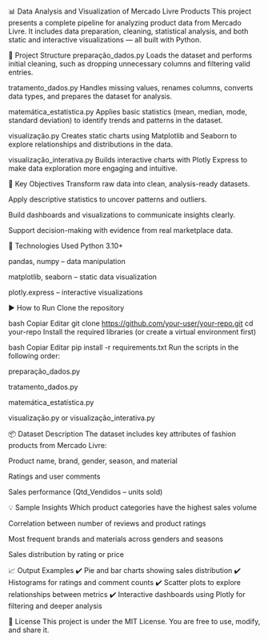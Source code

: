 📊 Data Analysis and Visualization of Mercado Livre Products
This project presents a complete pipeline for analyzing product data from Mercado Livre. It includes data preparation, cleaning, statistical analysis, and both static and interactive visualizations — all built with Python.

📁 Project Structure
preparação_dados.py
Loads the dataset and performs initial cleaning, such as dropping unnecessary columns and filtering valid entries.

tratamento_dados.py
Handles missing values, renames columns, converts data types, and prepares the dataset for analysis.

matemática_estatística.py
Applies basic statistics (mean, median, mode, standard deviation) to identify trends and patterns in the dataset.

visualização.py
Creates static charts using Matplotlib and Seaborn to explore relationships and distributions in the data.

visualização_interativa.py
Builds interactive charts with Plotly Express to make data exploration more engaging and intuitive.

🎯 Key Objectives
Transform raw data into clean, analysis-ready datasets.

Apply descriptive statistics to uncover patterns and outliers.

Build dashboards and visualizations to communicate insights clearly.

Support decision-making with evidence from real marketplace data.

🧪 Technologies Used
Python 3.10+

pandas, numpy – data manipulation

matplotlib, seaborn – static data visualization

plotly.express – interactive visualizations

▶️ How to Run
Clone the repository

bash
Copiar
Editar
git clone https://github.com/your-user/your-repo.git
cd your-repo
Install the required libraries
(or create a virtual environment first)

bash
Copiar
Editar
pip install -r requirements.txt
Run the scripts in the following order:

preparação_dados.py

tratamento_dados.py

matemática_estatística.py

visualização.py or visualização_interativa.py

📦 Dataset Description
The dataset includes key attributes of fashion products from Mercado Livre:

Product name, brand, gender, season, and material

Ratings and user comments

Sales performance (Qtd_Vendidos – units sold)

💡 Sample Insights
Which product categories have the highest sales volume

Correlation between number of reviews and product ratings

Most frequent brands and materials across genders and seasons

Sales distribution by rating or price

📈 Output Examples
✔️ Pie and bar charts showing sales distribution
✔️ Histograms for ratings and comment counts
✔️ Scatter plots to explore relationships between metrics
✔️ Interactive dashboards using Plotly for filtering and deeper analysis

📄 License
This project is under the MIT License. You are free to use, modify, and share it.



